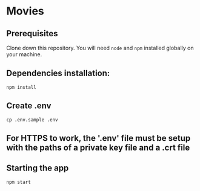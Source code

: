 # Movies
## Prerequisites
Clone down this repository. You will need `node` and `npm` installed globally on your machine.

## Dependencies installation:
```
npm install
```

## Create .env
```
cp .env.sample .env
```

## For HTTPS to work, the '.env' file must be setup with the paths of a private key file and a .crt file


## Starting the app
```
npm start
```
